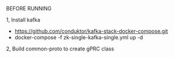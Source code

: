BEFORE RUNNING

1, Install kafka
- https://github.com/conduktor/kafka-stack-docker-compose.git
- docker-compose -f zk-single-kafka-single.yml up -d

2, Build common-proto to create gPRC class
